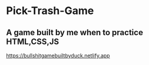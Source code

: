 # Pick-Trash-Game

## A game built by me when to practice HTML,CSS,JS
https://bullshitgamebuiltbyduck.netlify.app
